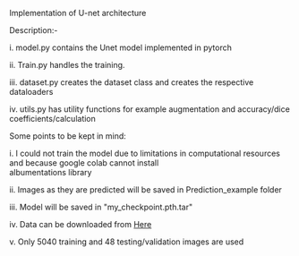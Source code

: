 Implementation of U-net architecture

Description:-


i. model.py contains the Unet model implemented in pytorch

ii. Train.py handles the training.

iii. dataset.py creates the dataset class and creates the respective dataloaders

iv. utils.py has utility functions for example augmentation and accuracy/dice coefficients/calculation


Some points to be kept in mind:

i. I could not train the model due to limitations in computational resources and because google colab cannot install        
   albumentations library

ii. Images as they are predicted will be saved in Prediction_example folder

iii. Model will be saved in "my_checkpoint.pth.tar"

iv. Data can be downloaded from <a href="https://www.kaggle.com/c/carvana-image-masking-challenge">Here</a>

v. Only 5040 training and 48 testing/validation images are used
